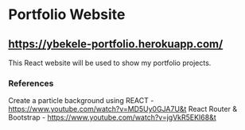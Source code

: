 # Portfolio Website
## https://ybekele-portfolio.herokuapp.com/
This React website will be used to show my portfolio projects. 

### References
Create a particle background using REACT - https://www.youtube.com/watch?v=MD5Uy0GJA7U&t
React Router & Bootstrap - https://www.youtube.com/watch?v=jgVkR5EKI68&t
